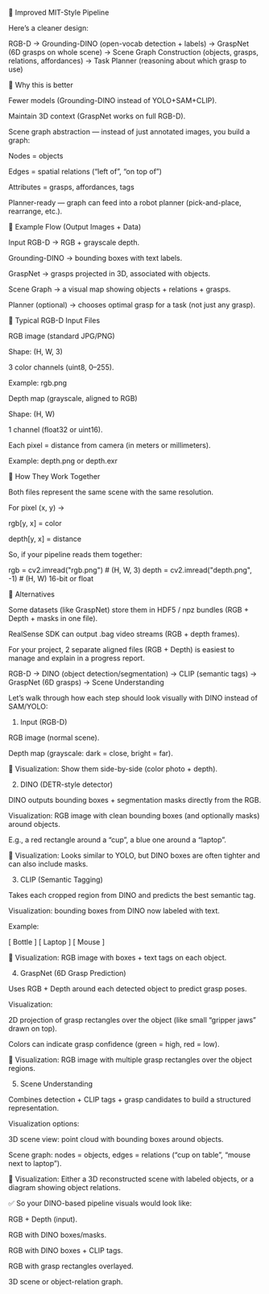 🔹 Improved MIT-Style Pipeline

Here’s a cleaner design:

RGB-D → Grounding-DINO (open-vocab detection + labels) → GraspNet (6D grasps on whole scene) → Scene Graph Construction (objects, grasps, relations, affordances) → Task Planner (reasoning about which grasp to use)

🔸 Why this is better

Fewer models (Grounding-DINO instead of YOLO+SAM+CLIP).

Maintain 3D context (GraspNet works on full RGB-D).

Scene graph abstraction — instead of just annotated images, you build a graph:

Nodes = objects

Edges = spatial relations (“left of”, “on top of”)

Attributes = grasps, affordances, tags

Planner-ready — graph can feed into a robot planner (pick-and-place, rearrange, etc.).

🔸 Example Flow (Output Images + Data)

Input RGB-D → RGB + grayscale depth.

Grounding-DINO → bounding boxes with text labels.

GraspNet → grasps projected in 3D, associated with objects.

Scene Graph → a visual map showing objects + relations + grasps.

Planner (optional) → chooses optimal grasp for a task (not just any grasp).



🔹 Typical RGB-D Input Files

RGB image (standard JPG/PNG)

Shape: (H, W, 3)

3 color channels (uint8, 0–255).

Example: rgb.png

Depth map (grayscale, aligned to RGB)

Shape: (H, W)

1 channel (float32 or uint16).

Each pixel = distance from camera (in meters or millimeters).

Example: depth.png or depth.exr

🔹 How They Work Together

Both files represent the same scene with the same resolution.

For pixel (x, y) →

rgb[y, x] = color

depth[y, x] = distance

So, if your pipeline reads them together:

rgb = cv2.imread("rgb.png")               # (H, W, 3)
depth = cv2.imread("depth.png", -1)       # (H, W) 16-bit or float

🔹 Alternatives

Some datasets (like GraspNet) store them in HDF5 / npz bundles (RGB + Depth + masks in one file).

RealSense SDK can output .bag video streams (RGB + depth frames).

For your project, 2 separate aligned files (RGB + Depth) is easiest to manage and explain in a progress report.


RGB-D → DINO (object detection/segmentation) → CLIP (semantic tags) → GraspNet (6D grasps) → Scene Understanding

Let’s walk through how each step should look visually with DINO instead of SAM/YOLO:

1. Input (RGB-D)

RGB image (normal scene).

Depth map (grayscale: dark = close, bright = far).

📸 Visualization: Show them side-by-side (color photo + depth).

2. DINO (DETR-style detector)

DINO outputs bounding boxes + segmentation masks directly from the RGB.

Visualization: RGB image with clean bounding boxes (and optionally masks) around objects.

E.g., a red rectangle around a “cup”, a blue one around a “laptop”.

📸 Visualization: Looks similar to YOLO, but DINO boxes are often tighter and can also include masks.

3. CLIP (Semantic Tagging)

Takes each cropped region from DINO and predicts the best semantic tag.

Visualization: bounding boxes from DINO now labeled with text.

Example:

[ Bottle ] 
[ Laptop ]
[ Mouse ]


📸 Visualization: RGB image with boxes + text tags on each object.

4. GraspNet (6D Grasp Prediction)

Uses RGB + Depth around each detected object to predict grasp poses.

Visualization:

2D projection of grasp rectangles over the object (like small “gripper jaws” drawn on top).

Colors can indicate grasp confidence (green = high, red = low).

📸 Visualization: RGB image with multiple grasp rectangles over the object regions.

5. Scene Understanding

Combines detection + CLIP tags + grasp candidates to build a structured representation.

Visualization options:

3D scene view: point cloud with bounding boxes around objects.

Scene graph: nodes = objects, edges = relations (“cup on table”, “mouse next to laptop”).

📸 Visualization: Either a 3D reconstructed scene with labeled objects, or a diagram showing object relations.

✅ So your DINO-based pipeline visuals would look like:

RGB + Depth (input).

RGB with DINO boxes/masks.

RGB with DINO boxes + CLIP tags.

RGB with grasp rectangles overlayed.

3D scene or object-relation graph.